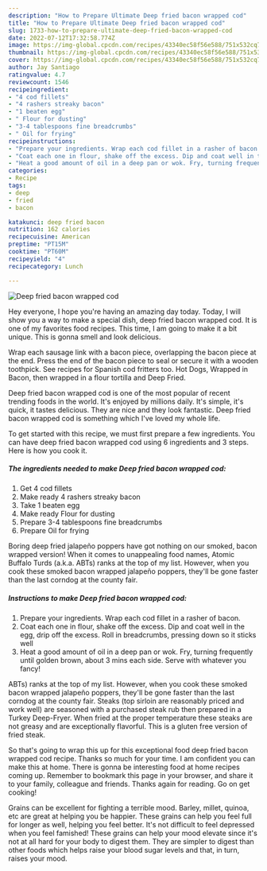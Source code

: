 ```yaml
---
description: "How to Prepare Ultimate Deep fried bacon wrapped cod"
title: "How to Prepare Ultimate Deep fried bacon wrapped cod"
slug: 1733-how-to-prepare-ultimate-deep-fried-bacon-wrapped-cod
date: 2022-07-12T17:32:58.774Z
image: https://img-global.cpcdn.com/recipes/43340ec58f56e588/751x532cq70/deep-fried-bacon-wrapped-cod-recipe-main-photo.jpg
thumbnail: https://img-global.cpcdn.com/recipes/43340ec58f56e588/751x532cq70/deep-fried-bacon-wrapped-cod-recipe-main-photo.jpg
cover: https://img-global.cpcdn.com/recipes/43340ec58f56e588/751x532cq70/deep-fried-bacon-wrapped-cod-recipe-main-photo.jpg
author: Jay Santiago
ratingvalue: 4.7
reviewcount: 1546
recipeingredient:
- "4 cod fillets"
- "4 rashers streaky bacon"
- "1 beaten egg"
- " Flour for dusting"
- "3-4 tablespoons fine breadcrumbs"
- " Oil for frying"
recipeinstructions:
- "Prepare your ingredients. Wrap each cod fillet in a rasher of bacon."
- "Coat each one in flour, shake off the excess. Dip and coat well in the egg, drip off the excess. Roll in breadcrumbs, pressing down so it sticks well"
- "Heat a good amount of oil in a deep pan or wok. Fry, turning frequently until golden brown, about 3 mins each side. Serve with whatever you fancy!"
categories:
- Recipe
tags:
- deep
- fried
- bacon

katakunci: deep fried bacon 
nutrition: 162 calories
recipecuisine: American
preptime: "PT15M"
cooktime: "PT60M"
recipeyield: "4"
recipecategory: Lunch

---
```



![Deep fried bacon wrapped cod](https://img-global.cpcdn.com/recipes/43340ec58f56e588/751x532cq70/deep-fried-bacon-wrapped-cod-recipe-main-photo.jpg)

Hey everyone, I hope you're having an amazing day today. Today, I will show you a way to make a special dish, deep fried bacon wrapped cod. It is one of my favorites food recipes. This time, I am going to make it a bit unique. This is gonna smell and look delicious.

Wrap each sausage link with a bacon piece, overlapping the bacon piece at the end. Press the end of the bacon piece to seal or secure it with a wooden toothpick. See recipes for Spanish cod fritters too. Hot Dogs, Wrapped in Bacon, then wrapped in a flour tortilla and Deep Fried.

Deep fried bacon wrapped cod is one of the most popular of recent trending foods in the world. It's enjoyed by millions daily. It's simple, it's quick, it tastes delicious. They are nice and they look fantastic. Deep fried bacon wrapped cod is something which I've loved my whole life.


To get started with this recipe, we must first prepare a few ingredients. You can have deep fried bacon wrapped cod using 6 ingredients and 3 steps. Here is how you cook it.

<!--inarticleads1-->

##### The ingredients needed to make Deep fried bacon wrapped cod:

1. Get 4 cod fillets
1. Make ready 4 rashers streaky bacon
1. Take 1 beaten egg
1. Make ready  Flour for dusting
1. Prepare 3-4 tablespoons fine breadcrumbs
1. Prepare  Oil for frying


Boring deep fried jalapeño poppers have got nothing on our smoked, bacon wrapped version! When it comes to unappealing food names, Atomic Buffalo Turds (a.k.a. ABTs) ranks at the top of my list. However, when you cook these smoked bacon wrapped jalapeño poppers, they&#39;ll be gone faster than the last corndog at the county fair. 

<!--inarticleads2-->

##### Instructions to make Deep fried bacon wrapped cod:

1. Prepare your ingredients. Wrap each cod fillet in a rasher of bacon.
1. Coat each one in flour, shake off the excess. Dip and coat well in the egg, drip off the excess. Roll in breadcrumbs, pressing down so it sticks well
1. Heat a good amount of oil in a deep pan or wok. Fry, turning frequently until golden brown, about 3 mins each side. Serve with whatever you fancy!


ABTs) ranks at the top of my list. However, when you cook these smoked bacon wrapped jalapeño poppers, they&#39;ll be gone faster than the last corndog at the county fair. Steaks (top sirloin are reasonably priced and work well) are seasoned with a purchased steak rub then prepared in a Turkey Deep-Fryer. When fried at the proper temperature these steaks are not greasy and are exceptionally flavorful. This is a gluten free version of fried steak. 

So that's going to wrap this up for this exceptional food deep fried bacon wrapped cod recipe. Thanks so much for your time. I am confident you can make this at home. There is gonna be interesting food at home recipes coming up. Remember to bookmark this page in your browser, and share it to your family, colleague and friends. Thanks again for reading. Go on get cooking!

Grains can be excellent for fighting a terrible mood. Barley, millet, quinoa, etc are great at helping you be happier. These grains can help you feel full for longer as well, helping you feel better. It's not difficult to feel depressed when you feel famished! These grains can help your mood elevate since it's not at all hard for your body to digest them. They are simpler to digest than other foods which helps raise your blood sugar levels and that, in turn, raises your mood.

